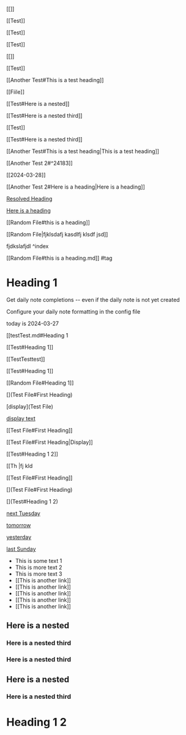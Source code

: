 

[[]]


[[Test]]

[[Test]]

[[Test]]

[[]]

[[Test]]

[[Another Test#This is a test heading]]

[[Fiile]]

[](<Test#Here is a nested>)

[](Fiile)

[](<Another Test#This is a test heading>)

[](<Test#Here is a nested>)

[](<Test#Here is a nested>)

[](<Test#Here is a nested>)

[[Test#Here is a nested]]

[[Test#Here is a nested third]]

[[Test]]

[[Test#Here is a nested third]]

[[Another Test#This is a test heading|This is a test heading]]

[[Another Test 2#^24183]]

[[2024-03-28]]

[[Another Test 2#Here is a heading|Here is a heading]]

[](<Another Test 2#^24183>)

[Resolved Heading](<Resolved File#Resolved Heading>)

[Here is a heading](<Another Test 2#Here is a heading>)

[[Random File#this is a heading]]

[[Random File|fjklsdafj kasdlfj klsdf jsd]]


fjdkslafjdl ^index

[[Random File#this is a heading.md]]
#tag

# Heading 1

Get daily note completions -- even if the daily note is not yet created

Configure your daily note formatting in the config file

today is 2024-03-27

[[testTest.md#Heading 1

[[Test#Heading 1]]

[[TestTesttest]]

[[Test#Heading 1]]

[[Random File#Heading 1]]

[](Test File#First Heading)

[display](Test File)

[display text](Fiile#Heading)

[[Test File#First Heading]]


[[Test File#First Heading|Display]]

[[Test#Heading 1 2]]

[[Th |fj kld

[[Test File#First Heading]]

[](Test File#First Heading)

[](Test#Heading 1 2)

[next Tuesday](2024-04-02)

[tomorrow](2024-03-28)

[yesterday](2024-03-26)

[last Sunday](2024-03-24)




- This is some text 1
- This is more text 2
- This is more text 3 
- [[This is another link]]
- [[This is another link]]
- [[This is another link]]
- [[This is another link]]
- [[This is another link]]

## Here is a nested


### Here is a nested third


### Here is a nested third

## Here is a nested


### Here is a nested third

# Heading 1 2

